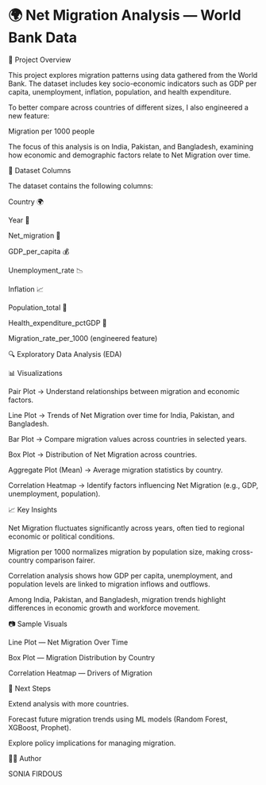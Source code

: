 # 🌍 Net Migration Analysis — World Bank Data

📌 Project Overview

This project explores migration patterns using data gathered from the World Bank. 
The dataset includes key socio-economic indicators such as GDP per capita, unemployment, inflation, population, and health expenditure.

To better compare across countries of different sizes, I also engineered a new feature:

Migration per 1000 people

The focus of this analysis is on India, Pakistan, and Bangladesh, examining how economic and demographic factors relate to Net Migration over time.

📂 Dataset Columns

The dataset contains the following columns:

Country 🌍

Year 📅

Net_migration 👥

GDP_per_capita 💰

Unemployment_rate 📉

Inflation 📈

Population_total 👫

Health_expenditure_pctGDP 🏥

Migration_rate_per_1000 (engineered feature)

🔍 Exploratory Data Analysis (EDA)

📊 Visualizations

Pair Plot → Understand relationships between migration and economic factors.

Line Plot → Trends of Net Migration over time for India, Pakistan, and Bangladesh.

Bar Plot → Compare migration values across countries in selected years.

Box Plot → Distribution of Net Migration across countries.

Aggregate Plot (Mean) → Average migration statistics by country.

Correlation Heatmap → Identify factors influencing Net Migration (e.g., GDP, unemployment, population).

📈 Key Insights

Net Migration fluctuates significantly across years, often tied to regional economic or political conditions.

Migration per 1000 normalizes migration by population size, making cross-country comparison fairer.

Correlation analysis shows how GDP per capita, unemployment, and population levels are linked to migration inflows and outflows.

Among India, Pakistan, and Bangladesh, migration trends highlight differences in economic growth and workforce movement.

📷 Sample Visuals

Line Plot — Net Migration Over Time

Box Plot — Migration Distribution by Country

Correlation Heatmap — Drivers of Migration

🚀 Next Steps

Extend analysis with more countries.

Forecast future migration trends using ML models (Random Forest, XGBoost, Prophet).

Explore policy implications for managing migration.


🙋‍♀️ Author

SONIA FIRDOUS
